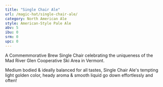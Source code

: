```yaml
---
title: "Single Chair Ale"
url: /magic-hat/single-chair-ale/
category: North American Ale
style: American-Style Pale Ale
abv: 5
ibu: 0
srm: 0
upc: 0
---
```

A Commemmorative Brew Single Chair celebrating the uniqueness of the Mad River Glen Cooperative Ski Area in Vermont. 

Medium bodied & ideally balanced for all tastes, Single Chair Ale's tempting light golden color, heady aroma & smooth liquid go down effortlessly and often!
